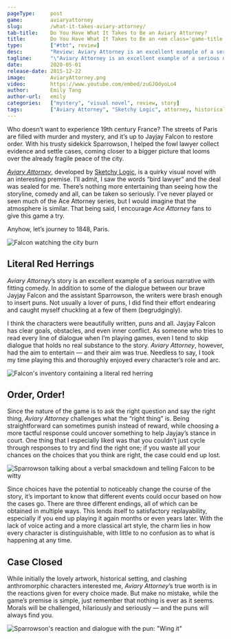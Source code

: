 ```yaml
---
pageType:     post
game:         aviaryattorney
slug:         /what-it-takes-aviary-attorney/
tab-title:    Do You Have What It Takes to Be an Aviary Attorney?
title:        Do You Have What It Takes to Be an <em class='game-title'>Aviary Attorney</em>?
type:         ["#tbt", review]
desc:         "Review: Aviary Attorney is an excellent example of a serious narrative with fitting comedy. Morals will be challenged, hilariously and seriously—and the puns will always find you. Being straightforward can sometimes punish instead of reward, while choosing a more tactful response could uncover something to help Jayjay’s stance in court."
tagline:      "\"Aviary Attorney is an excellent example of a serious narrative with fitting comedy. Morals will be challenged, hilariously and seriously—and the puns will always find you. Being straightforward can sometimes punish instead of reward, while choosing a more tactful response could uncover something to help Jayjay’s stance in court.\""
date:         2020-05-01
release-date: 2015-12-22
image:        AviaryAttorney.png
video:        https://www.youtube.com/embed/zuGJOdyoLo4
author:       Emily Tang
author-url:   emily
categories:   ["mystery", "visual novel", review, story]
tags:         ["Aviary Attorney", "Sketchy Logic", attorney, historical, mystery, puns]
---
```

Who doesn’t want to experience 19th century France? The streets of Paris are filled with murder and mystery, and it’s up to Jayjay Falcon to restore order. With his trusty sidekick Sparrowson, I helped the fowl lawyer collect evidence and settle cases, coming closer to a bigger picture that looms over the already fragile peace of the city.

*[Aviary Attorney](http://aviaryattorney.com/)*, developed by [Sketchy Logic](https://twitter.com/aviaryattorney?lang=en), is a quirky visual novel with an interesting premise. I’ll admit, I saw the words “bird lawyer” and the deal was sealed for me. There’s nothing more entertaining than seeing how the storyline, comedy and all, can be taken so seriously. I’ve never played or seen much of the Ace Attorney series, but I would imagine that the atmosphere is similar. That being said, I encourage *Ace Attorney* fans to give this game a try.

Anyhow, let’s journey to 1848, Paris.

![Falcon watching the city burn][image0]

## Literal Red Herrings

*Aviary Attorney*’s story is an excellent example of a serious narrative with fitting comedy. In addition to some of the dialogue between our brave Jayjay Falcon and the assistant Sparrowson, the writers were brash enough to insert puns. Not usually a lover of puns, I did find their effort endearing and caught myself chuckling at a few of them (begrudgingly).

I think the characters were beautifully written, puns and all. Jayjay Falcon has clear goals, obstacles, and even inner conflict. As someone who tries to read every line of dialogue when I’m playing games, even I tend to skip dialogue that holds no real substance to the story. *Aviary Attorney*, however, had the aim to entertain — and their aim was true. Needless to say, I took my time playing this and thoroughly enjoyed every character’s role and arc.

![Falcon's inventory containing a literal red herring][image1]

## Order, Order!

Since the nature of the game is to ask the right question and say the right thing, *Aviary Attorney* challenges what the “right thing” is. Being straightforward can sometimes punish instead of reward, while choosing a more tactful response could uncover something to help Jayjay’s stance in court. One thing that I especially liked was that you couldn’t just cycle through responses to try and find the right one; if you waste all your chances on the choices that you think are right, the case could end up lost.

![Sparrowson talking about a verbal smackdown and telling Falcon to be witty][image2]

Since choices have the potential to noticeably change the course of the story, it’s important to know that different events could occur based on how the cases go. There are three different endings, all of which can be obtained in multiple ways. This lends itself to satisfactory replayability, especially if you end up playing it again months or even years later. With the lack of voice acting and a more classical art style, the charm lies in how every character is distinguishable, with little to no confusion as to what is happening at any time.

## Case Closed

While initially the lovely artwork, historical setting, and clashing anthromorphic characters interested me, *Aviary Attorney*’s true worth is in the reactions given for every choice made. But make no mistake, while the game’s premise is simple, just remember that nothing is ever as it seems. Morals will be challenged, hilariously and seriously — and the puns will always find you.

![Sparrowson's reaction and dialogue with the pun: "Wing it"][image3]

[image0]: /images/post/aviaryattorney/AviaryAttorney0.png
[image1]: /images/post/aviaryattorney/AviaryAttorney1.png
[image2]: /images/post/aviaryattorney/AviaryAttorney2.png
[image3]: /images/post/aviaryattorney/AviaryAttorney3.png